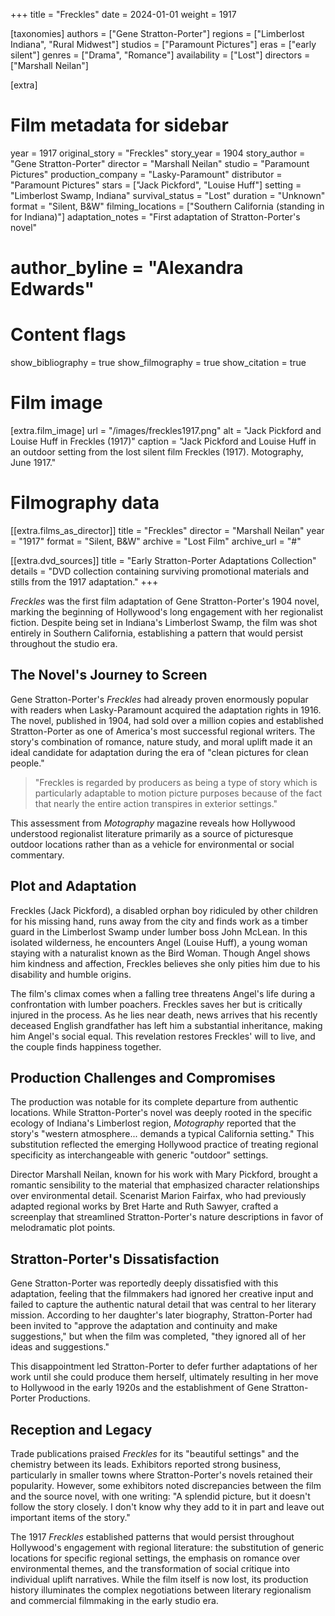 +++
title = "Freckles"
date = 2024-01-01
weight = 1917

[taxonomies]
authors = ["Gene Stratton-Porter"]
regions = ["Limberlost Indiana", "Rural Midwest"]
studios = ["Paramount Pictures"]
eras = ["early silent"]
genres = ["Drama", "Romance"]
availability = ["Lost"]
directors = ["Marshall Neilan"]

[extra]
# Film metadata for sidebar
year = 1917
original_story = "Freckles"
story_year = 1904
story_author = "Gene Stratton-Porter"
director = "Marshall Neilan"
studio = "Paramount Pictures"
production_company = "Lasky-Paramount"
distributor = "Paramount Pictures"
stars = ["Jack Pickford", "Louise Huff"]
setting = "Limberlost Swamp, Indiana"
survival_status = "Lost"
duration = "Unknown"
format = "Silent, B&W"
filming_locations = ["Southern California (standing in for Indiana)"]
adaptation_notes = "First adaptation of Stratton-Porter's novel"
# author_byline = "Alexandra Edwards"

# Content flags
show_bibliography = true
show_filmography = true
show_citation = true

# Film image
[extra.film_image]
url = "/images/freckles1917.png"
alt = "Jack Pickford and Louise Huff in Freckles (1917)"
caption = "Jack Pickford and Louise Huff in an outdoor setting from the lost silent film Freckles (1917). Motography, June 1917."

# Filmography data
[[extra.films_as_director]]
title = "Freckles"
director = "Marshall Neilan"
year = "1917"
format = "Silent, B&W"
archive = "Lost Film"
archive_url = "#"

[[extra.dvd_sources]]
title = "Early Stratton-Porter Adaptations Collection"
details = "DVD collection containing surviving promotional materials and stills from the 1917 adaptation."
+++

*Freckles* was the first film adaptation of Gene Stratton-Porter's 1904 novel, marking the beginning of Hollywood's long engagement with her regionalist fiction. Despite being set in Indiana's Limberlost Swamp, the film was shot entirely in Southern California, establishing a pattern that would persist throughout the studio era.

## The Novel's Journey to Screen

Gene Stratton-Porter's *Freckles* had already proven enormously popular with readers when Lasky-Paramount acquired the adaptation rights in 1916. The novel, published in 1904, had sold over a million copies and established Stratton-Porter as one of America's most successful regional writers. The story's combination of romance, nature study, and moral uplift made it an ideal candidate for adaptation during the era of "clean pictures for clean people."

> "Freckles is regarded by producers as being a type of story which is particularly adaptable to motion picture purposes because of the fact that nearly the entire action transpires in exterior settings."

This assessment from *Motography* magazine reveals how Hollywood understood regionalist literature primarily as a source of picturesque outdoor locations rather than as a vehicle for environmental or social commentary.

## Plot and Adaptation

Freckles (Jack Pickford), a disabled orphan boy ridiculed by other children for his missing hand, runs away from the city and finds work as a timber guard in the Limberlost Swamp under lumber boss John McLean. In this isolated wilderness, he encounters Angel (Louise Huff), a young woman staying with a naturalist known as the Bird Woman. Though Angel shows him kindness and affection, Freckles believes she only pities him due to his disability and humble origins.

The film's climax comes when a falling tree threatens Angel's life during a confrontation with lumber poachers. Freckles saves her but is critically injured in the process. As he lies near death, news arrives that his recently deceased English grandfather has left him a substantial inheritance, making him Angel's social equal. This revelation restores Freckles' will to live, and the couple finds happiness together.

## Production Challenges and Compromises

The production was notable for its complete departure from authentic locations. While Stratton-Porter's novel was deeply rooted in the specific ecology of Indiana's Limberlost region, *Motography* reported that the story's "western atmosphere... demands a typical California setting." This substitution reflected the emerging Hollywood practice of treating regional specificity as interchangeable with generic "outdoor" settings.

Director Marshall Neilan, known for his work with Mary Pickford, brought a romantic sensibility to the material that emphasized character relationships over environmental detail. Scenarist Marion Fairfax, who had previously adapted regional works by Bret Harte and Ruth Sawyer, crafted a screenplay that streamlined Stratton-Porter's nature descriptions in favor of melodramatic plot points.

## Stratton-Porter's Dissatisfaction

Gene Stratton-Porter was reportedly deeply dissatisfied with this adaptation, feeling that the filmmakers had ignored her creative input and failed to capture the authentic natural detail that was central to her literary mission. According to her daughter's later biography, Stratton-Porter had been invited to "approve the adaptation and continuity and make suggestions," but when the film was completed, "they ignored all of her ideas and suggestions."

This disappointment led Stratton-Porter to defer further adaptations of her work until she could produce them herself, ultimately resulting in her move to Hollywood in the early 1920s and the establishment of Gene Stratton-Porter Productions.

## Reception and Legacy

Trade publications praised *Freckles* for its "beautiful settings" and the chemistry between its leads. Exhibitors reported strong business, particularly in smaller towns where Stratton-Porter's novels retained their popularity. However, some exhibitors noted discrepancies between the film and the source novel, with one writing: "A splendid picture, but it doesn't follow the story closely. I don't know why they add to it in part and leave out important items of the story."

The 1917 *Freckles* established patterns that would persist throughout Hollywood's engagement with regional literature: the substitution of generic locations for specific regional settings, the emphasis on romance over environmental themes, and the transformation of social critique into individual uplift narratives. While the film itself is now lost, its production history illuminates the complex negotiations between literary regionalism and commercial filmmaking in the early studio era.